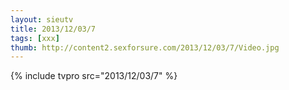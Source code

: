 ```yaml
--- 
layout: sieutv
title: 2013/12/03/7
tags: [xxx]
thumb: http://content2.sexforsure.com/2013/12/03/7/Video.jpg
---
```

{% include tvpro src="2013/12/03/7" %} 
